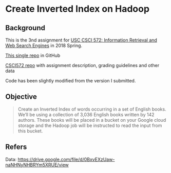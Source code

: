 # Create Inverted Index on Hadoop

## Background

This is the 3nd assignment for [USC CSCI 572: Information Retrieval and Web Search Engines](http://www-scf.usc.edu/~csci572/) in 2018 Spring.

[This single repo](https://github.com/dazingwill/InvertedIndexJob) in GitHub

[CSCI572 repo](https://github.com/dazingwill/CSCI572) with assignment description, grading guidelines and other data



Code has been slightly modified from the version I submitted.

## Objective

> Create an Inverted Index of words occurring in a set of English books. We’ll be using a collection of 3,036 English books written by 142 authors. These books will be placed in a bucket on your Google cloud storage and the Hadoop job will be instructed to read the input from this bucket. 

## Refers

Data: https://drive.google.com/file/d/0BxvEXzUaw-naNHNyNHBRYm5XRUE/view
